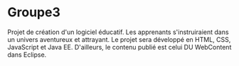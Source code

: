 # Groupe3
Projet de création d'un logiciel éducatif. Les apprenants s'instruiraient dans un univers aventureux et attrayant.
Le projet sera développé en HTML, CSS, JavaScript et Java EE. D'ailleurs, le contenu publié est celui DU WebContent dans Eclipse.
